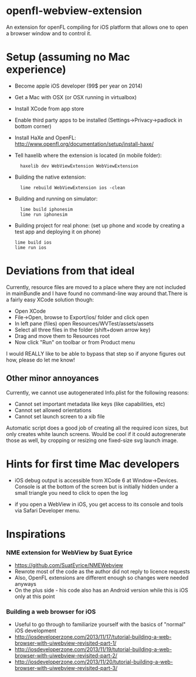 openfl-webview-extension
========================

An extension for openFL compiling for iOS platform that allows one to open a browser window and to control it. 

Setup (assuming no Mac experience)
==================================

- Become apple iOS developer (99$ per year on 2014)

- Get a Mac with OSX (or OSX running in virtualbox)

- Install XCode from app store

- Enable third party apps to be installed (Settings->Privacy->padlock in bottom corner)

- Install HaXe and OpenFL: http://www.openfl.org/documentation/setup/install-haxe/

- Tell haxelib where the extension is located (in mobile folder):
  
        haxelib dev WebViewExtension WebViewExtension

- Building the native extension:
  
        lime rebuild WebViewExtension ios -clean

- Building and running on simulator:
  
        lime build iphonesim
        lime run iphonesim

- Building project for real phone:
  (set up phone and xcode by creating a test app and deploying it on phone)
  
      lime build ios
      lime run ios
  
Deviations from that ideal
==========================

Currently, resource files are moved to a place where they are not included in mainBundle and I have found no command-line way around that.There is a fairly easy XCode solution though:

- Open XCode
- File->Open, browse to Export/ios/ folder and click open
- In left pane (files) open Resources/WVTest/assets/assets
- Select all three files in the folder (shift+down arrow key)
- Drag and move them to Resources root
- Now click "Run" on toolbar or from Product menu

I would REALLY like to be able to bypass that step so if anyone figures out how, please do let me know!

## Other minor annoyances

Currently, we cannot use autogenerated Info.plist for the following reasons:
- Cannot set important metadata like keys (like capabilities, etc)
- Cannot set allowed orientations
- Cannot set launch screen to a xib file

Automatic script does a good job of creating all the required icon sizes, but only creates white launch screens. Would be cool if it could autogrenerate those as well, by cropping or resizing one fixed-size svg launch image.

Hints for first time Mac developers
===================================

- iOS debug output is accessible from XCode 6 at Window->Devices. Console is at the bottom of the screen but is initially hidden under a small triangle you need to click to open the log

- if you open a WebView in iOS, you get access to its console and tools via Safari Developer menu.

Inspirations
============

### NME extension for WebView by Suat Eyrice
- https://github.com/SuatEyrice/NMEWebview
- Rewrote most of the code as the author did not reply to licence requests
- Also, OpenFL extensions are different enough so changes were needed anyways
- On the plus side - his code also has an Android version while this is iOS only at this point

### Building a web browser for iOS
- Useful to go through to familiarize yourself with the basics of "normal" iOS development
- http://iosdeveloperzone.com/2013/11/17/tutorial-building-a-web-browser-with-uiwebview-revisited-part-1/
- http://iosdeveloperzone.com/2013/11/19/tutorial-building-a-web-browser-with-uiwebview-revisited-part-2/
- http://iosdeveloperzone.com/2013/11/20/tutorial-building-a-web-browser-with-uiwebview-revisited-part-3/
